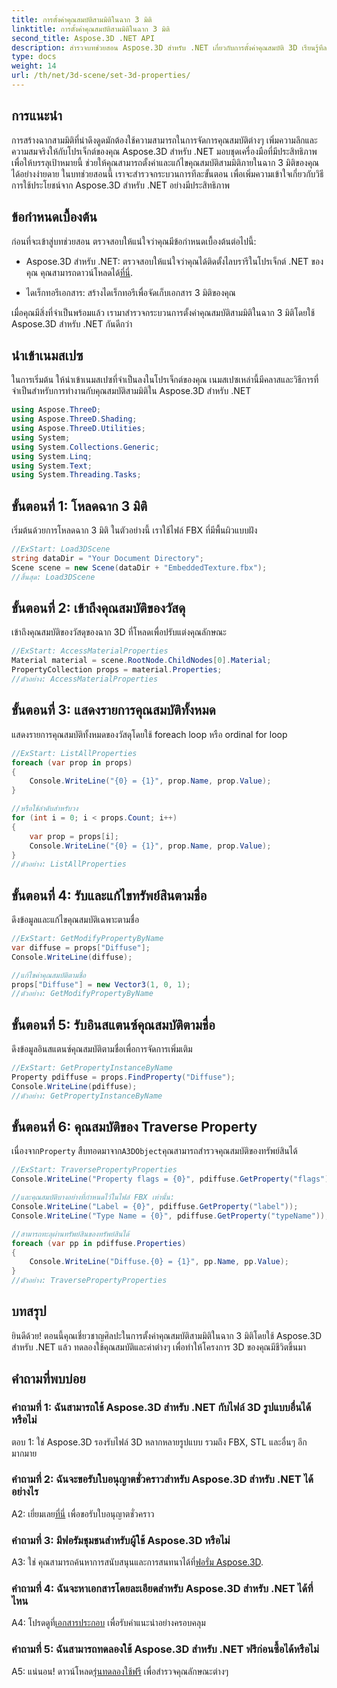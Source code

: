 ```yaml
---
title: การตั้งค่าคุณสมบัติสามมิติในฉาก 3 มิติ
linktitle: การตั้งค่าคุณสมบัติสามมิติในฉาก 3 มิติ
second_title: Aspose.3D .NET API
description: สำรวจบทช่วยสอน Aspose.3D สำหรับ .NET เกี่ยวกับการตั้งค่าคุณสมบัติ 3D เรียนรู้ทีละขั้นตอนพร้อมตัวอย่างโค้ด ยกระดับทักษะการจัดการฉาก 3 มิติของคุณ
type: docs
weight: 14
url: /th/net/3d-scene/set-3d-properties/
---
```

## การแนะนำ

การสร้างฉากสามมิติที่น่าดึงดูดมักต้องใช้ความสามารถในการจัดการคุณสมบัติต่างๆ เพิ่มความลึกและความสมจริงให้กับโปรเจ็กต์ของคุณ Aspose.3D สำหรับ .NET มอบชุดเครื่องมือที่มีประสิทธิภาพเพื่อให้บรรลุเป้าหมายนี้ ช่วยให้คุณสามารถตั้งค่าและแก้ไขคุณสมบัติสามมิติภายในฉาก 3 มิติของคุณได้อย่างง่ายดาย ในบทช่วยสอนนี้ เราจะสำรวจกระบวนการทีละขั้นตอน เพื่อเพิ่มความเข้าใจเกี่ยวกับวิธีการใช้ประโยชน์จาก Aspose.3D สำหรับ .NET อย่างมีประสิทธิภาพ

## ข้อกำหนดเบื้องต้น

ก่อนที่จะเข้าสู่บทช่วยสอน ตรวจสอบให้แน่ใจว่าคุณมีข้อกำหนดเบื้องต้นต่อไปนี้:

-  Aspose.3D สำหรับ .NET: ตรวจสอบให้แน่ใจว่าคุณได้ติดตั้งไลบรารีในโปรเจ็กต์ .NET ของคุณ คุณสามารถดาวน์โหลดได้[ที่นี่](https://releases.aspose.com/3d/net/).

- ไดเร็กทอรีเอกสาร: สร้างไดเร็กทอรีเพื่อจัดเก็บเอกสาร 3 มิติของคุณ

เมื่อคุณมีสิ่งที่จำเป็นพร้อมแล้ว เรามาสำรวจกระบวนการตั้งค่าคุณสมบัติสามมิติในฉาก 3 มิติโดยใช้ Aspose.3D สำหรับ .NET กันดีกว่า

## นำเข้าเนมสเปซ

ในการเริ่มต้น ให้นำเข้าเนมสเปซที่จำเป็นลงในโปรเจ็กต์ของคุณ เนมสเปซเหล่านี้มีคลาสและวิธีการที่จำเป็นสำหรับการทำงานกับคุณสมบัติสามมิติใน Aspose.3D สำหรับ .NET

```csharp
using Aspose.ThreeD;
using Aspose.ThreeD.Shading;
using Aspose.ThreeD.Utilities;
using System;
using System.Collections.Generic;
using System.Linq;
using System.Text;
using System.Threading.Tasks;
```

## ขั้นตอนที่ 1: โหลดฉาก 3 มิติ

เริ่มต้นด้วยการโหลดฉาก 3 มิติ ในตัวอย่างนี้ เราใช้ไฟล์ FBX ที่มีพื้นผิวแบบฝัง

```csharp
//ExStart: Load3DScene
string dataDir = "Your Document Directory";
Scene scene = new Scene(dataDir + "EmbeddedTexture.fbx");
//สิ้นสุด: Load3DScene
```

## ขั้นตอนที่ 2: เข้าถึงคุณสมบัติของวัสดุ

เข้าถึงคุณสมบัติของวัสดุของฉาก 3D ที่โหลดเพื่อปรับแต่งคุณลักษณะ

```csharp
//ExStart: AccessMaterialProperties
Material material = scene.RootNode.ChildNodes[0].Material;
PropertyCollection props = material.Properties;
//ตัวอย่าง: AccessMaterialProperties
```

## ขั้นตอนที่ 3: แสดงรายการคุณสมบัติทั้งหมด

แสดงรายการคุณสมบัติทั้งหมดของวัสดุโดยใช้ foreach loop หรือ ordinal for loop

```csharp
//ExStart: ListAllProperties
foreach (var prop in props)
{
    Console.WriteLine("{0} = {1}", prop.Name, prop.Value);
}

//หรือใช้ลำดับสำหรับวง
for (int i = 0; i < props.Count; i++)
{
    var prop = props[i];
    Console.WriteLine("{0} = {1}", prop.Name, prop.Value);
}
//ตัวอย่าง: ListAllProperties
```

## ขั้นตอนที่ 4: รับและแก้ไขทรัพย์สินตามชื่อ

ดึงข้อมูลและแก้ไขคุณสมบัติเฉพาะตามชื่อ

```csharp
//ExStart: GetModifyPropertyByName
var diffuse = props["Diffuse"];
Console.WriteLine(diffuse);

//แก้ไขค่าคุณสมบัติตามชื่อ
props["Diffuse"] = new Vector3(1, 0, 1);
//ตัวอย่าง: GetModifyPropertyByName
```

## ขั้นตอนที่ 5: รับอินสแตนซ์คุณสมบัติตามชื่อ

ดึงข้อมูลอินสแตนซ์คุณสมบัติตามชื่อเพื่อการจัดการเพิ่มเติม

```csharp
//ExStart: GetPropertyInstanceByName
Property pdiffuse = props.FindProperty("Diffuse");
Console.WriteLine(pdiffuse);
//ตัวอย่าง: GetPropertyInstanceByName
```

## ขั้นตอนที่ 6: คุณสมบัติของ Traverse Property

 เนื่องจาก`Property` สืบทอดมาจาก`A3DObject`คุณสามารถสำรวจคุณสมบัติของทรัพย์สินได้

```csharp
//ExStart: TraversePropertyProperties
Console.WriteLine("Property flags = {0}", pdiffuse.GetProperty("flags"));

//และคุณสมบัติบางอย่างที่กำหนดไว้ในไฟล์ FBX เท่านั้น:
Console.WriteLine("Label = {0}", pdiffuse.GetProperty("label"));
Console.WriteLine("Type Name = {0}", pdiffuse.GetProperty("typeName"));

//สามารถทะลุผ่านทรัพย์สินของทรัพย์สินได้
foreach (var pp in pdiffuse.Properties)
{
    Console.WriteLine("Diffuse.{0} = {1}", pp.Name, pp.Value);
}
//ตัวอย่าง: TraversePropertyProperties
```

## บทสรุป

ยินดีด้วย! ตอนนี้คุณเชี่ยวชาญศิลปะในการตั้งค่าคุณสมบัติสามมิติในฉาก 3 มิติโดยใช้ Aspose.3D สำหรับ .NET แล้ว ทดลองใช้คุณสมบัติและค่าต่างๆ เพื่อทำให้โครงการ 3D ของคุณมีชีวิตขึ้นมา

## คำถามที่พบบ่อย

### คำถามที่ 1: ฉันสามารถใช้ Aspose.3D สำหรับ .NET กับไฟล์ 3D รูปแบบอื่นได้หรือไม่

ตอบ 1: ใช่ Aspose.3D รองรับไฟล์ 3D หลากหลายรูปแบบ รวมถึง FBX, STL และอื่นๆ อีกมากมาย

### คำถามที่ 2: ฉันจะขอรับใบอนุญาตชั่วคราวสำหรับ Aspose.3D สำหรับ .NET ได้อย่างไร

 A2: เยี่ยมเลย[ที่นี่](https://purchase.aspose.com/temporary-license/) เพื่อขอรับใบอนุญาตชั่วคราว

### คำถามที่ 3: มีฟอรัมชุมชนสำหรับผู้ใช้ Aspose.3D หรือไม่

 A3: ใช่ คุณสามารถค้นหาการสนับสนุนและการสนทนาได้ที่[ฟอรั่ม Aspose.3D](https://forum.aspose.com/c/3d/18).

### คำถามที่ 4: ฉันจะหาเอกสารโดยละเอียดสำหรับ Aspose.3D สำหรับ .NET ได้ที่ไหน

 A4: โปรดดูที่[เอกสารประกอบ](https://reference.aspose.com/3d/net/) เพื่อรับคำแนะนำอย่างครอบคลุม

### คำถามที่ 5: ฉันสามารถทดลองใช้ Aspose.3D สำหรับ .NET ฟรีก่อนซื้อได้หรือไม่

 A5: แน่นอน! ดาวน์โหลด[รุ่นทดลองใช้ฟรี](https://releases.aspose.com/) เพื่อสำรวจคุณลักษณะต่างๆ
